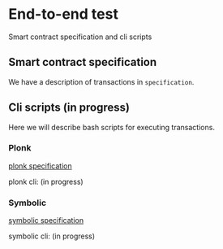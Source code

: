 # End-to-end test

Smart contract specification and cli scripts

## Smart contract specification

We have a description of transactions in `specification`.

## Cli scripts (in progress)

Here we will describe bash scripts for executing transactions.

### Plonk

[plonk specification](https://github.com/zkFold/zkfold-ethereum/tree/main/e2e-test/specification/plonk)

plonk cli: (in progress)

### Symbolic

[symbolic specification](https://github.com/zkFold/zkfold-ethereum/tree/main/e2e-test/specification/symbolic)

symbolic cli: (in progress)
